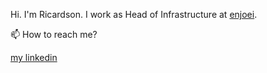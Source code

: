 Hi. I'm Ricardson. I work as Head of Infrastructure at [enjoei](www.enjoei.com.br).

📫 How to reach me?

[my linkedin](https://www.linkedin.com/in/ricardson/)

<!--
**r1williams/r1williams** is a ✨ _special_ ✨ repository because its `README.md` (this file) appears on your GitHub profile.

